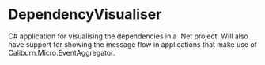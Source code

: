 DependencyVisualiser
====================

C# application for visualising the dependencies in a .Net project.  Will also have support for showing the message flow in applications that make use of Caliburn.Micro.EventAggregator.